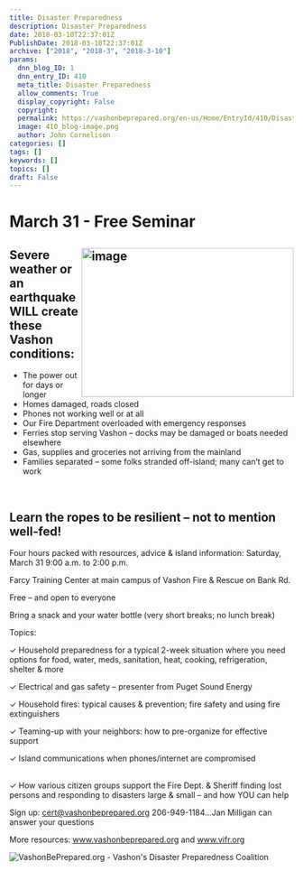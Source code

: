 ```yaml
---
title: Disaster Preparedness
description: Disaster Preparedness
date: 2018-03-10T22:37:01Z
PublishDate: 2018-03-10T22:37:01Z
archive: ["2018", "2018-3", "2018-3-10"]
params:
  dnn_blog_ID: 1
  dnn_entry_ID: 410
  meta_title: Disaster Preparedness
  allow_comments: True
  display_copyright: False
  copyright:
  permalink: https://vashonbeprepared.org/en-us/Home/EntryId/410/Disaster-Preparedness
  image: 410_blog-image.png
  author: John Cornelison
categories: []
tags: []
keywords: []
topics: []
draft: False
---
```


<h1>March 31 - Free Seminar</h1>  <h2><a href="./images/410/Windows-Live-Writer-Disaster-Preparedness-March-31---Free-Se_CC2E-image_2.png"><img title="image" style="border-top: 0px; border-right: 0px; background-image: none; border-bottom: 0px; float: right; padding-top: 0px; padding-left: 0px; border-left: 0px; display: inline; padding-right: 0px" border="0" alt="image" src="./images/410/Windows-Live-Writer-Disaster-Preparedness-March-31---Free-Se_CC2E-image_thumb.png" width="376" align="right" height="264" /></a>Severe weather or an earthquake WILL create these Vashon conditions:</h2>  <ul>   <li>The power out for days or longer</li>    <li>Homes damaged, roads closed</li>    <li>Phones not working well or at all</li>    <li>Our Fire Department overloaded with emergency responses</li>    <li>Ferries stop serving Vashon – docks may be damaged or boats needed elsewhere</li>    <li>Gas, supplies and groceries not arriving from the mainland</li>    <li>Families separated – some folks stranded off-island; many can’t get to work</li> </ul>  <p>&#160;</p>  <h2>Learn the ropes to be resilient – not to mention well-fed!</h2>  <p>Four hours packed with resources, advice &amp; island information: Saturday, March 31 9:00 a.m. to 2:00 p.m.</p>  <p>Farcy Training Center at main campus of Vashon Fire &amp; Rescue on Bank Rd.</p>  <p>Free – and open to everyone</p>  <p>Bring a snack and your water bottle (very short breaks; no lunch break)</p>  <p>Topics:</p>  <p>✓ Household preparedness for a typical 2-week situation where you need options for food, water, meds, sanitation, heat, cooking, refrigeration, shelter &amp; more</p>  <p>✓ Electrical and gas safety – presenter from Puget Sound Energy</p>  <p>✓ Household fires: typical causes &amp; prevention; fire safety and using fire extinguishers</p>  <p>✓ Teaming-up with your neighbors: how to pre-organize for effective support</p>  <p>✓ Island communications when phones/internet are compromised</p>  <p>   <br />✓ How various citizen groups support the Fire Dept. &amp; Sheriff finding lost persons and responding to disasters large &amp; small – and how YOU can help</p>  <p>Sign up: <a href="mailto:cert@vashonbeprepared.org">cert@vashonbeprepared.org</a> 206-949-1184…Jan Milligan can answer your questions</p>  <p>More resources: <a href="http://www.vashonbeprepared.org">www.vashonbeprepared.org</a> and <a href="http://www.vifr.org">www.vifr.org</a></p>  <p><img alt="VashonBePrepared.org - Vashon&#39;s Disaster Preparedness Coalition" src="/Portals/1/Graphics/Logos/VashonBePrepared.433x80trans.gif?ver=2015-03-15-123631-657" /></p>
